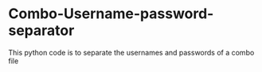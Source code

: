 # Combo-Username-password-separator
This python code is to separate the usernames and passwords of a combo file
